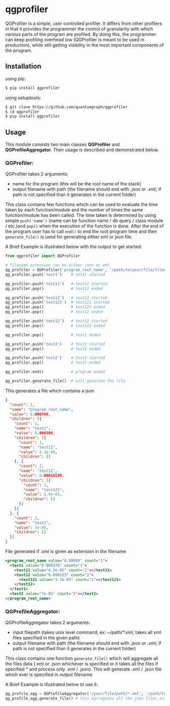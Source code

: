 
qgprofiler
==============

QGProfiler is a simple, user controlled profiler. It differs from 
other profilers in that it provides the programmer the control of
granularity with which various parts of the program are profiled.
By doing this, the programmer can keep profiling overhead low 
(QGProfiler is meant to be used in production), while still getting
visibility in the most important components of the program.


Installation
--------------
using pip:

```sh
$ pip install qgprofiler
```

using setuptools:

```sh
$ git clone https://github.com/quantumgraph/qgprofiler
$ cd qgprofiler
$ pip install qgprofiler
```

Usage
--------------

This module consists two main classes **QGProfiler** and **QGProfileAggregator**. Their usage is described and demonstrated below.

### QGProfiler:

QGProfiler takes 2 arguments:
 - name for the program (this will be the root name of the stack)
 - output filename with path (the filename should end with .json or .xml; if path is not specified than it generates in the current folder)  

This class contains few functions which can be used to evaluate the time taken by each function/module and the number of times the same function/module has been called. The time taken is determined by using simple ```push('name')``` (name can be function name / db query / class module / etc.)and ```pop()``` when the execution of the function is done. After the end of the program user has to call ```end()``` to end the root program time and then ```generate_file()``` is used for generating either xml or json file.  

A Brief Example is illustrated below with the output to get started:

```python
from qgprofiler import QGProfiler

# filename extension can be either json or xml
qg_profiler = QGProfiler('program_root_name', '/path/to/your/file/filename.json') # program started
qg_profiler.push('test1')    # test1 started

qg_profiler.push('test11')   # test11 started
qg_profiler.pop()            # test11 ended

qg_profiler.push('test12')   # test12 started
qg_profiler.push('test121')  # test121 started
qg_profiler.pop()            # test121 ended
qg_profiler.pop()            # test12 ended

qg_profiler.push('test12')   # test12 started
qg_profiler.pop()            # test121 ended

qg_profiler.pop()            # test1 ended

qg_profiler.push('test2')    # test2 started
qg_profiler.pop()            # test2 ended

qg_profiler.push('test2')    # test2 started
qg_profiler.pop()            # test2 ended

qg_profiler.end()            # program ended

qg_profiler.generate_file()  # will generate the file
```

This generates a file which contains a json
```json
{
  "count": 1,
  "name": "program_root_name",
  "value": 0.000709,
  "children": [{
    "count": 1,
    "name": "test1",
    "value": 0.000386,
    "children": [{
      "count": 1,
      "name": "test11",
      "value": 4.3e-05,
      "children": []
    }, {
      "count": 2,
      "name": "test12",
      "value": 0.00016199,
      "children": [{
        "count": 1,
        "name": "test121",
        "value": 3.9e-05,
        "children": []
      }]
    }]
  }, {
    "count": 2,
    "name": "test2",
    "value": 7e-05,
    "children": []
  }]
}
```

File generated if .xml is given as extension in the filename
```xml
<program_root_name value="0.00069" count="1">
  <test1 value="0.000378" count="1">
    <test11 value="4.3e-05" count="1"></test11>
    <test12 value="0.000153" count="2">
      <test121 value="3.7e-05" count="1"></test121>
    </test12>
  </test1>
  <test2 value="7e-05" count="2"></test2>
</program_root_name>
```

### QGProfileAggregator:

QGProfileAggregator takes 2 arguments:
 - input filepath (takes unix level command, ex: ~/path/*.xml; takes all xml files specified in the given path)
 - output filename with path (the filename should end with .json or .xml; if path is not specified than it generates in the current folder)  

This class contains one function ```generate_file()``` which will aggregate all the files data (.xml or .json whichever is specified or it takes all the files if specified * and process only .xml / .json). This will generate .xml / .json file which ever is specified in output filename.  

A Brief Example is illustrated below to use it:

```python
qg_profile_agg = QGProfileAggregator('/your/file/path/*.xml', '/path/to/your/file/filename.xml')
qg_profile_agg.generate_file() # this agrregates all the json files into 1 file

```
